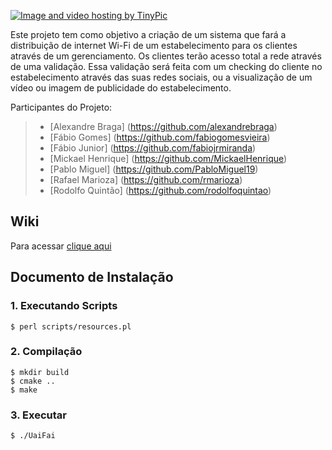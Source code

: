 <a href="http://pt-br.tinypic.com?ref=29fs6xf" target="_blank"><img src="http://i57.tinypic.com/29fs6xf.png" border="0" alt="Image and video hosting by TinyPic"></a>

Este projeto tem como objetivo a criação de um sistema que fará a distribuição de internet Wi-Fi de um estabelecimento para os clientes através de um gerenciamento. Os clientes terão acesso total a rede através de uma validação. Essa validação será feita com um checking do cliente no estabelecimento através das suas redes sociais, ou a visualização de um vídeo ou imagem de publicidade do estabelecimento.

Participantes do Projeto:
>* [Alexandre Braga] (https://github.com/alexandrebraga)
>* [Fábio Gomes] (https://github.com/fabiogomesvieira)
>* [Fábio Junior] (https://github.com/fabiojrmiranda)
>* [Mickael Henrique] (https://github.com/MickaelHenrique)
>* [Pablo Miguel] (https://github.com/PabloMiguel19)
>* [Rafael Marioza] (https://github.com/rmarioza)
>* [Rodolfo Quintão] (https://github.com/rodolfoquintao)

## Wiki
Para acessar [clique aqui](https://github.com/Host32/UaiFai/wiki)


## Documento de Instalação

### 1. Executando Scripts

```
$ perl scripts/resources.pl
```

### 2. Compilação

```
$ mkdir build
$ cmake ..
$ make
```

### 3. Executar

```
$ ./UaiFai
```
